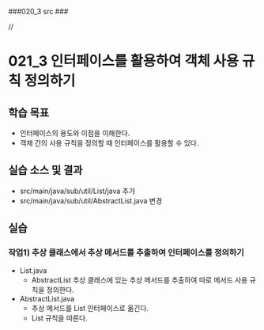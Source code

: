 ###020_3 src ###

// 

# 021_3 인터페이스를 활용하여 객체 사용 규칙 정의하기

## 학습 목표

- 인터페이스의 용도와 이점을 이해한다.
- 객체 간의 사용 규칙을 정의할 때 인터페이스를 활용할 수 있다.

## 실습 소스 및 결과

- src/main/java/sub/util/List/java 추가
- src/main/java/sub/util/AbstractList.java 변경


## 실습

### 작업1) 추상 클래스에서 추상 메서드를 추출하여 인터페이스를 정의하기

- List.java
  - AbstractList 추상 클래스에 있는 추상 메서드를 추출하여 따로 메서드 사용 규칙을 정의한다.
- AbstractList.java
  - 추상 메서드를 List 인터페이스로 옮긴다.
  - List 규칙을 따른다.
